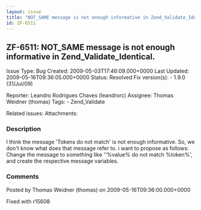 ```yaml
---
layout: issue
title: "NOT_SAME message is not enough informative in Zend_Validate_Identical."
id: ZF-6511
---
```


ZF-6511: NOT\_SAME message is not enough informative in Zend\_Validate\_Identical.
----------------------------------------------------------------------------------

 Issue Type: Bug Created: 2009-05-03T17:46:09.000+0000 Last Updated: 2009-05-16T09:36:05.000+0000 Status: Resolved Fix version(s): - 1.9.0 (31/Jul/09)
 
 Reporter:  Leandro Rodrigues Chaves (leandrorc)  Assignee:  Thomas Weidner (thomas)  Tags: - Zend\_Validate
 
 Related issues: 
 Attachments: 
### Description

I think the message 'Tokens do not match' is not enough informative. So, we don't know what does that message refer to. i want to propose as follows: Change the message to something like ''%value% do not match %token%', and create the respective message variables.

 

 

### Comments

Posted by Thomas Weidner (thomas) on 2009-05-16T09:36:00.000+0000

Fixed with r15608

 

 
